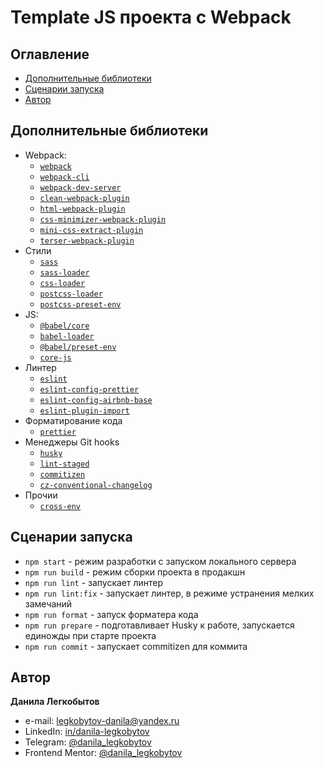 # Template JS проекта с Webpack

## Оглавление

- [Дополнительные библиотеки](#дополнительные-библиотеки)
- [Сценарии запуска](#сценарии-запуска)
- [Автор](#автор)

## Дополнительные библиотеки

- Webpack:
  - [`webpack`](https://webpack.js.org/)
  - [`webpack-cli`](https://www.npmjs.com/package/webpack-cli)
  - [`webpack-dev-server`](https://www.npmjs.com/package/webpack-dev-server)
  - [`clean-webpack-plugin`](https://www.npmjs.com/package/clean-webpack-plugin)
  - [`html-webpack-plugin`](https://www.npmjs.com/package/html-webpack-plugin)
  - [`css-minimizer-webpack-plugin`](https://www.npmjs.com/package/css-minimizer-webpack-plugin)
  - [`mini-css-extract-plugin`](https://www.npmjs.com/package/mini-css-extract-plugin)
  - [`terser-webpack-plugin`](https://www.npmjs.com/package/terser-webpack-plugin)
- Стили
  - [`sass`](https://www.npmjs.com/package/sass)
  - [`sass-loader`](https://www.npmjs.com/package/sass-loader)
  - [`css-loader`](https://www.npmjs.com/package/css-loader)
  - [`postcss-loader`](https://www.npmjs.com/package/postcss)
  - [`postcss-preset-env`](https://www.npmjs.com/package/postcss-preset-env)
- JS:
  - [`@babel/core`](https://babeljs.io/)
  - [`babel-loader`](https://www.npmjs.com/package/babel-loader)
  - [`@babel/preset-env`](https://babeljs.io/docs/en/babel-preset-env)
  - [`core-js`](https://www.npmjs.com/package/core-js)
- Линтер
  - [`eslint`](https://eslint.org/)
  - [`eslint-config-prettier`](https://www.npmjs.com/package/eslint-config-prettier)
  - [`eslint-config-airbnb-base`](https://www.npmjs.com/package/eslint-config-airbnb-base)
  - [`eslint-plugin-import`](https://www.npmjs.com/package/eslint-plugin-import)
- Форматирование кода
  - [`prettier`](https://prettier.io/)
- Менеджеры Git hooks
  - [`husky`](https://typicode.github.io/husky/)
  - [`lint-staged`](https://www.npmjs.com/package/lint-staged)
  - [`commitizen`](https://www.npmjs.com/package/commitizen)
  - [`cz-conventional-changelog`](https://www.npmjs.com/package/cz-conventional-changelog)
- Прочии
  - [`cross-env`](https://www.npmjs.com/package/cross-env)

## Сценарии запуска

- `npm start` - режим разработки с запуском локального сервера
- `npm run build` - режим сборки проекта в продакшн
- `npm run lint` - запускает линтер
- `npm run lint:fix` - запускает линтер, в режиме устранения мелких замечаний
- `npm run format` - запуск форматера кода
- `npm run prepare` - подготавливает Husky к работе, запускается единожды при старте проекта
- `npm run commit` - запускает commitizen для коммита

## Автор

**Данила Легкобытов**

- e-mail: [legkobytov-danila@yandex.ru](mailto:legkobytov-danila@yandex.ru)
- LinkedIn: [in/danila-legkobytov](https://www.linkedin.com/in/danila-legkobytov/)
- Telegram: [@danila_legkobytov](https://t.me/danila_legkobytov)
- Frontend Mentor: [@danila_legkobytov](https://www.frontendmentor.io/profile/Bjorn86)
